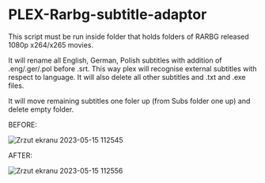 # PLEX-Rarbg-subtitle-adaptor

This script must be run inside folder that holds folders of RARBG released 1080p x264/x265 movies.

It will rename all English, German, Polish subtitles with addition of .eng/.ger/.pol before .srt. This way plex will recognise external subtitles with respect to language. It will also delete all other subtitles and .txt and .exe files.

It will move remaining subtitles one foler up (from Subs folder one up) and delete empty folder.

BEFORE:

![Zrzut ekranu 2023-05-15 112545](https://github.com/cichy45/PLEX-Rarbg-subtitle-adaptor/assets/86913474/0939b6c8-cdf7-4929-a095-70e1981dece0)

AFTER:

![Zrzut ekranu 2023-05-15 112556](https://github.com/cichy45/PLEX-Rarbg-subtitle-adaptor/assets/86913474/7b3913d0-5f8f-42f5-b28b-16d447e29840)

